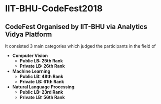 # IIT-BHU-CodeFest2018
## CodeFest Organised by IIT-BHU via Analytics Vidya Platform

It consisted 3 main categories which judged the participants in the field of
* **Computer Vision**
  * **Public LB: 25th Rank**
  * **Private LB: 26th Rank**
* **Machine Learning**
  * **Public LB: 48th Rank**
  * **Private LB: 61th Rank**
* **Natural Language Processing**
  * **Public LB: 23rd Rank**
  * **Private LB: 56th Rank**
